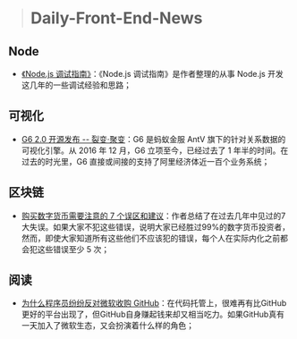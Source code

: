 
> # Daily-Front-End-News

## Node

- [《Node.js 调试指南》](https://github.com/nswbmw/node-in-debugging)：《Node.js 调试指南》是作者整理的从事 Node.js 开发这几年的一些调试经验和思路；

## 可视化

- [G6 2.0 开源发布 -- 裂变·聚变](https://zhuanlan.zhihu.com/p/37751594)：G6 是蚂蚁金服 AntV 旗下的针对关系数据的可视化引擎。从 2016 年 12 月，G6 立项至今，已经过去了 1 年半的时间。在过去的时光里，G6 直接或间接的支持了阿里经济体近一百个业务系统；

## 区块链

- [购买数字货币需要注意的 7 个误区和建议](https://zhuanlan.zhihu.com/p/37747010)：作者总结了在过去几年中见过的7大失误。如果大家不犯这些错误，说明大家已经胜过99%的数字货币投资者，然而，即使大家知道所有这些他们不应该犯的错误，每个人在实际内化之前都会犯这些错误至少 5 次；

## 阅读

- [为什么程序员纷纷反对微软收购 GitHub](http://t.cn/RB2PZGR)：在代码托管上，很难再有比GitHub更好的平台出现了，但GitHub自身赚起钱来却又相当吃力。如果GitHub真有一天加入了微软生态，又会扮演着什么样的角色；